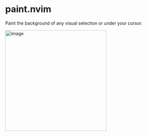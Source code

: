 # paint.nvim

Paint the background of any visual selection or under your cursor.

<img width="321" alt="image" src="https://github.com/user-attachments/assets/af8fabe5-e2d1-4ffb-8161-c1ac8212b465" />
